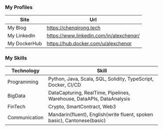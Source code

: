 ### My Profiles

| Site      | Url |
| ----------- | ----------- |
| My Blog      | https://chenqirong.tech       |
| My LinkedIn   | https://www.linkedin.com/in/alexchenqr/        |
| My DockerHub   | https://hub.docker.com/u/alexchenqr        |

### My Skills

| Technology      | Skill |
| ----------- | ----------- |
| Programming      | Python, Java, Scala, SQL, Solidity, TypeScript, Docker, CI/CD|
| BigData   | DataCapturing, RealTime, Pipelines, Warehouse, DataAPIs, DataAnalysis |
| FinTech | Crypto, SmartContract, Web3 |
| Communication | Mandarin(fluent), English(write fluent, spoken basic), Cantonese(basic) |
